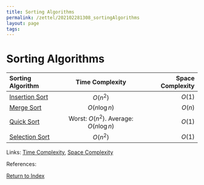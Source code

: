 ```yaml
---
title: Sorting Algorithms
permalink: /zettel/202102281308_sortingAlgorithms
layout: page
tags: 
---
```

# Sorting Algorithms

| Sorting Algorithm                                        | Time Complexity                         | Space Complexity |
| :---                                                     | :----:                                  | ---:             |
| [Insertion Sort](202102281125_insertionSortAlgorithm) | $O(n^2)$                                | $O(1)$           |
| [Merge Sort](202102281630_mergeSortAlgorithm)         | $O(n \log n)$                           | $O(n)$           |
| [Quick Sort](202103042013_quickSortAlgorithm)         | Worst: $O(n^2)$. Average: $O(n \log n)$ | $O(1)$           |
| [Selection Sort](202103061231_selectionSort)          | $O(n^2)$                                | $O(1)$           |

Links: [Time Complexity](202103061211_timeComplexity), [Space Complexity](202103061215_spaceComplexity)

References: 

[Return to Index](index)